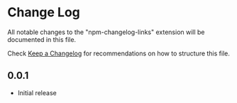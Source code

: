 # Change Log
All notable changes to the "npm-changelog-links" extension will be documented in this file.

Check [Keep a Changelog](http://keepachangelog.com/) for recommendations on how to structure this file.

## 0.0.1
- Initial release

